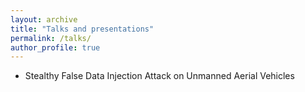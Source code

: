 ```yaml
---
layout: archive
title: "Talks and presentations"
permalink: /talks/
author_profile: true
---
```



- Stealthy False Data Injection Attack on Unmanned Aerial Vehicles